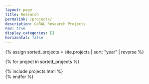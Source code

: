 ```yaml
---
layout: page
title: Research
permalink: /projects/
description: CoRAL Research Projects
nav: true
display_categories: []
horizontal: false
---
```


<!-- pages/projects.md -->

<div class="research-projects">
  <!-- Sort research projects by year -->
  {% assign sorted_projects = site.projects | sort: "year" | reverse %}

  <!-- Iterate through projects -->
  {% for project in sorted_projects %}
    <!-- For every project, include the code found in projects.html -->
    <!-- This file defines the display card format and links to the project's own page -->
    <div>
      {% include projects.html %}
    </div>
  {% endfor %}
</div>
